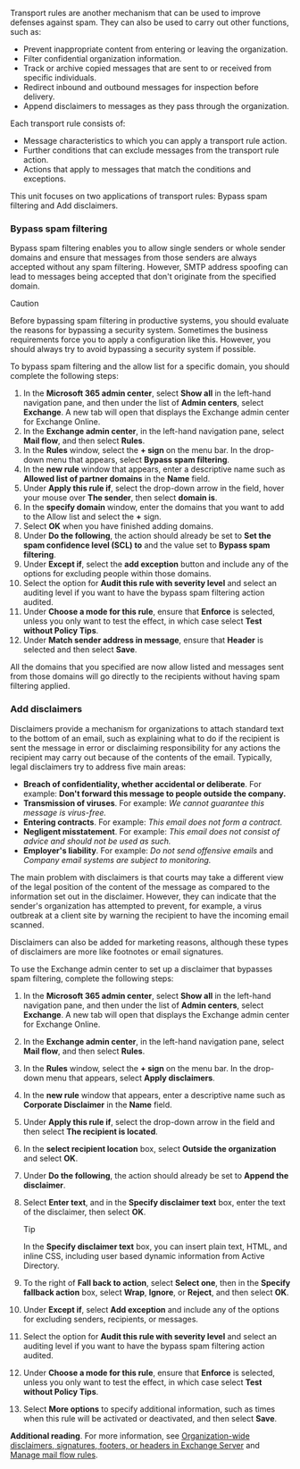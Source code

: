 Transport rules are another mechanism that can be used to improve defenses against spam. They can also be used to carry out other functions, such as:

 -  Prevent inappropriate content from entering or leaving the organization.
 -  Filter confidential organization information.
 -  Track or archive copied messages that are sent to or received from specific individuals.
 -  Redirect inbound and outbound messages for inspection before delivery.
 -  Append disclaimers to messages as they pass through the organization.

Each transport rule consists of:

 -  Message characteristics to which you can apply a transport rule action.
 -  Further conditions that can exclude messages from the transport rule action.
 -  Actions that apply to messages that match the conditions and exceptions.

This unit focuses on two applications of transport rules: Bypass spam filtering and Add disclaimers.

### Bypass spam filtering

Bypass spam filtering enables you to allow single senders or whole sender domains and ensure that messages from those senders are always accepted without any spam filtering. However, SMTP address spoofing can lead to messages being accepted that don't originate from the specified domain.

> [!CAUTION]
> Before bypassing spam filtering in productive systems, you should evaluate the reasons for bypassing a security system. Sometimes the business requirements force you to apply a configuration like this. However, you should always try to avoid bypassing a security system if possible.

To bypass spam filtering and the allow list for a specific domain, you should complete the following steps:

1.  In the **Microsoft 365 admin center**, select **Show all** in the left-hand navigation pane, and then under the list of **Admin centers**, select **Exchange**. A new tab will open that displays the Exchange admin center for Exchange Online.
2.  In the **Exchange admin center**, in the left-hand navigation pane, select **Mail flow**, and then select **Rules**.
3.  In the **Rules** window, select the **+ sign** on the menu bar. In the drop-down menu that appears, select **Bypass spam filtering**.
4.  In the **new rule** window that appears, enter a descriptive name such as **Allowed list of partner domains** in the **Name** field.
5.  Under **Apply this rule if**, select the drop-down arrow in the field, hover your mouse over **The sender**, then select **domain is**.
6.  In the **specify domain** window, enter the domains that you want to add to the Allow list and select the **+** sign.
7.  Select **OK** when you have finished adding domains.
8.  Under **Do the following**, the action should already be set to **Set the spam confidence level (SCL) to** and the value set to **Bypass spam filtering**.
9.  Under **Except if**, select the **add exception** button and include any of the options for excluding people within those domains.
10. Select the option for **Audit this rule with severity level** and select an auditing level if you want to have the bypass spam filtering action audited.
11. Under **Choose a mode for this rule**, ensure that **Enforce** is selected, unless you only want to test the effect, in which case select **Test without Policy Tips**.
12. Under **Match sender address in message**, ensure that **Header** is selected and then select **Save**.

All the domains that you specified are now allow listed and messages sent from those domains will go directly to the recipients without having spam filtering applied.

### Add disclaimers

Disclaimers provide a mechanism for organizations to attach standard text to the bottom of an email, such as explaining what to do if the recipient is sent the message in error or disclaiming responsibility for any actions the recipient may carry out because of the contents of the email. Typically, legal disclaimers try to address five main areas:

 -  **Breach of confidentiality, whether accidental or deliberate**. For example: **Don't forward this message to people outside the company.**
 -  **Transmission of viruses**. For example: *We cannot guarantee this message is virus-free.*
 -  **Entering contracts**. For example: *This email does not form a contract.*
 -  **Negligent misstatement**. For example: *This email does not consist of advice and should not be used as such.*
 -  **Employer's liability**. For example: *Do not send offensive emails* and *Company email systems are subject to monitoring.*

The main problem with disclaimers is that courts may take a different view of the legal position of the content of the message as compared to the information set out in the disclaimer. However, they can indicate that the sender's organization has attempted to prevent, for example, a virus outbreak at a client site by warning the recipient to have the incoming email scanned.

Disclaimers can also be added for marketing reasons, although these types of disclaimers are more like footnotes or email signatures.

To use the Exchange admin center to set up a disclaimer that bypasses spam filtering, complete the following steps:

1.  In the **Microsoft 365 admin center**, select **Show all** in the left-hand navigation pane, and then under the list of **Admin centers**, select **Exchange**. A new tab will open that displays the Exchange admin center for Exchange Online.
2.  In the **Exchange admin center**, in the left-hand navigation pane, select **Mail flow**, and then select **Rules**.
3.  In the **Rules** window, select the **+ sign** on the menu bar. In the drop-down menu that appears, select **Apply disclaimers**.
4.  In the **new rule** window that appears, enter a descriptive name such as **Corporate Disclaimer** in the **Name** field.
5.  Under **Apply this rule if**, select the drop-down arrow in the field and then select **The recipient is located**.
6.  In the **select recipient location** box, select **Outside the organization** and select **OK**.
7.  Under **Do the following**, the action should already be set to **Append the disclaimer**.
8.  Select **Enter text**, and in the **Specify disclaimer text** box, enter the text of the disclaimer, then select **OK**.

    > [!TIP]
    > In the **Specify disclaimer text** box, you can insert plain text, HTML, and inline CSS, including user based dynamic information from Active Directory.

9.  To the right of **Fall back to action**, select **Select one**, then in the **Specify fallback action** box, select **Wrap**, **Ignore**, or **Reject**, and then select **OK**.
10. Under **Except if**, select **Add exception** and include any of the options for excluding senders, recipients, or messages.
11. Select the option for **Audit this rule with severity level** and select an auditing level if you want to have the bypass spam filtering action audited.
12. Under **Choose a mode for this rule**, ensure that **Enforce** is selected, unless you only want to test the effect, in which case select **Test without Policy Tips**.
13. Select **More options** to specify additional information, such as times when this rule will be activated or deactivated, and then select **Save**.

**Additional reading**. For more information, see [Organization-wide disclaimers, signatures, footers, or headers in Exchange Server](/exchange/policy-and-compliance/mail-flow-rules/signatures?azure-portal=true) and [Manage mail flow rules](/exchange/security-and-compliance/mail-flow-rules/manage-mail-flow-rules?azure-portal=true).
